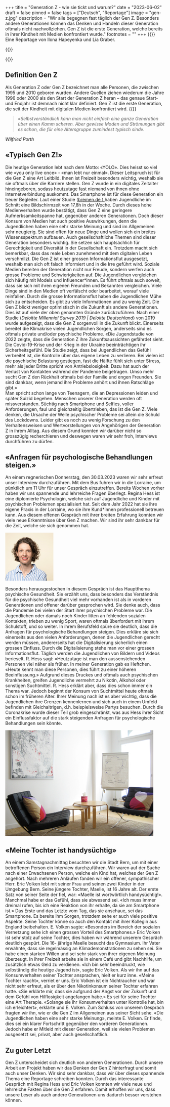 +++
title = "Generation Z - wie sie tickt und warum?"
date = "2023-06-02"
draft = false
pinned = false
tags = ["Deutsch", "Reportage"]
image = "gen-z.jpg"
description = "Wir alle begegnen fast täglich der Gen Z. Besonders andere Generationen können das Denken und Handeln dieser Generation oftmals nicht nachvollziehen. Gen Z ist die erste Generation, welche bereits in ihrer Kindheit mit Medien konfrontiert wurde."
footnotes = ""
+++
{{<lead>}}
Eine Reportage von Ilona Hapeyenka und Lia Graber.

{{</lead>}}



{{<box>}}

## **Definition Gen Z**

Als Generation Z oder Gen Z bezeichnet man alle Personen, die zwischen 1995 und 2010 geboren wurden. Andere Quellen ziehen wiederum die Jahre 1996 oder 2000 als den Start der Generation Z heran – das genaue Start- und Endjahr ist demnach nicht klar definiert. 
Gen Z ist die erste Generation, die seit der Kindheit mit digitalen Medien konfrontiert wird.
{{</box>}}



> *«Selbstverständlich kann man nicht einfach eine ganze Generation über einen Kamm scheren. Aber gewisse Moden und Strömungen gibt es schon, die für eine Altersgruppe zumindest typisch sind».*  

*Wilfried Porth*



## «Typisch Gen Z!»

Die heutige Generation lebt nach dem Motto: «YOLO». Dies heisst so viel wie «you only live once» - «man lebt nur einmal». Dieser Leitspruch ist für die Gen Z eine Art Leitbild. Ihnen ist Freizeit besonders wichtig, weshalb sie sie oftmals über die Karriere stellen. 
Gen Z wurde in ein digitales Zeitalter hineingeboren, sodass heutzutage fast niemand von ihnen ohne Internetverbindung auskommt. Das Smartphone ist für diese Generation ein treuer Begleiter. 
Laut einer Studie ([bremen.de ) ](bremen.de)haben Jugendliche im Schnitt eine Bildschirmzeit von 17,8h in der Woche. Durch dieses hohe Medienverhalten wurde bestätigt, dass Gen Z eine geringere Aufmerksamkeitspanne hat, gegenüber anderen Generationen. 
Doch dieser Konsum von Medien hat auch positive Auswirkungen, denn die Jugendlichen haben eine sehr starke Meinung und sind im Allgemeinen sehr neugierig. Sie sind offen für neue Dinge und wollen sich ein breites Wissensspektrum aufbauen. Auch gesellschaftliche Themen sind dieser Generation besonders wichtig. Sie setzen sich hauptsächlich für Gerechtigkeit und Diversität in der Gesellschaft ein. Trotzdem macht sich bemerkbar, dass das reale Leben zunehmend mit dem digitalen Leben verschmilzt. 
Die Gen Z ist einer grossen Informationsflut ausgesetzt, weshalb man sich oft falsch informiert und in die Irre geführt wird. Soziale Medien bereiten der Generation nicht nur Freude, sondern werfen auch grosse Probleme und Schwierigkeiten auf. Die Jugendlichen vergleichen sich häufig mit Models und Influencer*innen. Es führt oftmals auch soweit, dass sie sich mit ihren eigenen Freunden und Bekannten vergleichen. Viele Dinge sind in den Medien oft verfälscht oder bearbeitet, worauf viele reinfallen. Durch die grosse Informationsflut haben die Jugendlichen Mühe sich zu entscheiden. Es gibt zu viele Informationen und zu wenig Zeit. 
Die Gen Z blickt weniger optimistisch in die Zukunft als andere Generationen. Dies ist auf viele der oben genannten Gründe zurückzuführen.
Nach einer Studie (*Deloitte Millennial Survey 2019 | Deloitte Deutschland*) von 2019 wurde aufgezeigt, dass die Gen Z sorgenvoll in die Zukunft blickt. Einerseits bereitet die Klimakrise vielen Jugendlichen Sorgen, anderseits sind es oftmals private und/oder psychische Probleme. 
«Die Jugendstudie von 2022 zeigte, dass die Generation Z ihre Zukunftsaussichten gefährdet sieht. Die Covid-19-Krise und der Krieg in der Ukraine beeinträchtigen ihr Sicherheitsgefühl. Die Studie zeigt, dass bei Jugendlichen das Gefühl verbreitet ist, die Kontrolle über das eigene Leben zu verlieren. Bei vielen ist die psychische Belastung gestiegen, fast die Hälfte fühlt sich unter Stress, mehr als jeder Dritte spricht von Antriebslosigkeit. Dazu hat auch der Verlust von Kontakten während der Pandemie beigetragen. Umso mehr sucht Gen Z den Rückhalt oftmals bei der Familie und engen Freunden. Sie sind dankbar, wenn jemand ihre Probleme anhört und ihnen Ratschläge gibt.»\
Man spricht schon lange von Teenagern, die an Depressionen leiden und später Suizid begehen. Menschen unserer Generation werden oft missverstanden. Süchtig nach Smartphone und Selfies, voller Anforderungen, faul und gleichzeitig übertrieben, das ist die Gen Z. Viele denken, die Ursache der Welle psychischer Probleme sei allein die Schuld des Lockdowns. 
Leider gibt es noch zu wenig Forschung zu den Verhaltensweisen und Wertvorstellungen von Angehörigen der Generation Z in ihrem Alltag. Aus diesem Grund konnten wir darüber nicht so grosszügig recherchieren und deswegen waren wir sehr froh, Interviews durchführen zu dürfen. 



## «Anfragen für psychologische Behandlungen steigen.»

An einem regnerischen Donnerstag, den 30.03.2023 waren wir sehr erfreut unser Interview durchzuführen. Mit dem Bus fuhren wir in die Lorraine, um pünktlich um 11 Uhr für unser Gespräch einzutreffen. Bereits Wochen vorher haben wir uns spannende und lehrreiche Fragen überlegt. Regina Hess ist eine diplomierte Psychologin, welche sich auf Jugendliche und Kinder mit psychischen Problemen spezialisiert hat. Seit dem Jahr 2022 hat sie ihre eigene Praxis in der Lorraine, wo sie ihre Kund*innen professionell betreuen kann. Aus diesem offenen Gespräch mit ihrer breiten Erfahrung konnten wir viele neue Erkenntnisse über Gen Z machen. Wir sind ihr sehr dankbar für die Zeit, welche sie sich genommen hat.

![Regina Hess - Kinder - und Jugendpsychologin ](regina-hess.png)

Besonders herausgestochen in diesem Gespräch ist das Hauptthema psychische Gesundheit. Sie erzählt uns, dass besonders das Verständnis für die psychische Gesundheit viel mehr vorhanden ist als in vorderen Generationen und offener darüber gesprochen wird. Sie denke auch, dass die Pandemie bei vielen der Start ihrer psychischen Probleme war. Die Jugendlichen oder damals noch Kinder litten an fehlenden sozialen Kontakten, trieben zu wenig Sport, waren oftmals überfordert mit ihrem Schulstoff, und so weiter.
In ihrem Berufsfeld spüre sie deutlich, dass die Anfragen für psychologische Behandlungen steigen. Dies erkläre sie sich einerseits aus den vielen Anforderungen, denen die Jugendlichen gerecht werden müssen, andererseits hat die Digitalisierung sicherlich einen grossen Einfluss. Durch die Digitalisierung stehe man vor einer grossen Informationsflut. Täglich werden die Jugendlichen von Bildern und Videos berieselt. R. Hess sagt: «Heutzutage ist man den aussenstehenden Personen viel näher als früher. In meiner Generation gab es Heftchen. «Heute kennt man diese Personen, dies führt zu einer höheren Beeinflussung.» Aufgrund dieses Druckes und oftmals auch psychischen Krankheiten, greifen Jugendliche vermehrt zu Nikotin, Alkohol oder sonstigen Suchtmittel. R. Hess erklärt aber, dass dies schon immer ein Thema war. Jedoch beginnt der Konsum von Suchtmittel heute oftmals schon im früheren Alter. Ihrer Meinung nach ist es aber wichtig, dass die Jugendlichen ihre Grenzen kennenlernen und sich auch in einem Umfeld befinden mit Gleichaltrigen, d.h. beispielsweise Partys besuchen. Durch die Coronakrise wurde dieser Teil grob eingeschränkt, was aus Hess ihrer Sicht ein Einflussfaktor auf die stark steigenden Anfragen für psychologische Behandlungen sein könnte.

![Kinder -  und Jugendpsychologie Praxis Bern ](praxis.png)

## «Meine Tochter ist handysüchtig»

An einem Samstagnachmittag besuchten wir die Stadt Bern, um mit einer betroffenen Person ein Interview durchzuführen. Wir waren auf der Suche nach einer Erwachsenen Person, welche ein Kind hat, welches der Gen Z angehört. Nach mehreren Anläufen fanden wir ein offener, sympathischer Herr. Eric Volken lebt mit seiner Frau und seinen zwei Kinder in der Umgebung Bern. Seine jüngere Tochter, Maelle, ist 16 Jahre alt. Der erste Satz von seiner Seite der fiel, war: «Maelle ist wortwörtlich handysüchtig!». Manchmal habe er das Gefühl, dass sie abwesend sei. «Ich muss immer dreimal rufen, bis ich eine Reaktion von ihr erhalte, da sie am Smartphone ist.» Das Erste und das Letzte vom Tag, das sie anschaue, sei das Smartphone. Es bereite ihm Sorgen, trotzdem sehe er auch viele positive Aspekte. Seine Tochter könne so auch den Kontakt mit ihrer Kollegin aus England beibehalten. E. Volken sagte: «Besonders im Bereich der sozialen Vernetzung sehe ich einen grossen Vorteil des Smartphones.» 
Eric Volken ist sehr stolz auf seine Tochter, dies haben wir während unserem Gespräch deutlich gespürt. Die 16- jährige Maelle besucht das Gymnasium. Ihr Vater erwähnte, dass sie regelmässig an Klimademonstrationen zu sehen sei. Sie habe einen starken Willen und sei sehr stark von ihrer eigenen Meinung überzeugt. In ihrer Freizeit arbeite sie in einem Café und gibt Nachhilfe, um zusätzlich etwas Geld zu verdienen. «Ich bin sehr beeindruckt, wie selbständig die heutige Jugend ist», sagte Eric Volken. 
Als wir ihn auf das Konsumverhalten seiner Tochter ansprachen, hielt er kurz inne. «Meine Tochter raucht», verriet er uns. Eric Volken ist ein Nichtraucher und war nicht sehr erfreut, als er über den Nikotinkonsum seiner Tochter erfahren hatte. «Sie erklärte mir, dass sie aufgrund der Angst vor der Zukunft und dem Gefühl von Hilflosigkeit angefangen habe.» Es sei für seine Tochter eine Art Therapie. «Solange sie ihr Konsumverhalten unter Kontrolle hat, bin ich erleichtert», erklärte und E. Volken. 
Zum Schluss von unserem Gespräch fragten wir ihn, wie er die Gen Z im Allgemeinen aus seiner Sicht sehe. «Die Jugendlichen haben eine sehr starke Meinung», meinte E. Volken. Er finde, dies sei ein klarer Fortschritt gegenüber den vorderen Generationen. Jedoch habe er Mitleid mit dieser Generation, weil sie vielen Problemen ausgesetzt sei, privat, aber auch gesellschaftlich. 

## Zu guter Letzt

Gen Z unterscheidet sich deutlich von anderen Generationen. Durch unsere Arbeit am Projekt haben wir das Denken der Gen Z hinterfragt und somit auch unser Denken. Wir sind sehr dankbar, dass wir über dieses spannende Thema eine Reportage schreiben konnten. Durch das interessante Gespräch mit Regina Hess und Eric Volken konnten wir viele neue und lehrreiche Fakten über die Gen Z erfahren.  Damit erhoffen wir uns, dass unsere Leser als auch andere Generationen uns dadurch besser verstehen können.